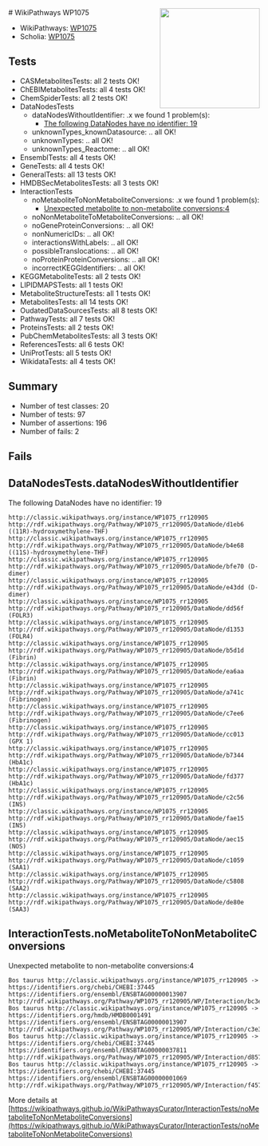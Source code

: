 <img style="float: right; width: 200px" src="https://upload.wikimedia.org/wikipedia/commons/thumb/8/83/Wplogo_with_text_500.png/640px-Wplogo_with_text_500.png" />
# WikiPathways WP1075

* WikiPathways: [WP1075](https://wikipathways.org/pathways/WP1075)
* Scholia: [WP1075](https://scholia.toolforge.org/wikipathways/WP1075)
## Tests
* CASMetabolitesTests: all 2 tests OK!
* ChEBIMetabolitesTests: all 4 tests OK!
* ChemSpiderTests: all 2 tests OK!
* DataNodesTests
    * dataNodesWithoutIdentifier: .x we found 1 problem(s):
        * [The following DataNodes have no identifier: 19](#8792c499)
    * unknownTypes_knownDatasource: .. all OK!
    * unknownTypes: .. all OK!
    * unknownTypes_Reactome: .. all OK!
* EnsemblTests: all 4 tests OK!
* GeneTests: all 4 tests OK!
* GeneralTests: all 13 tests OK!
* HMDBSecMetabolitesTests: all 3 tests OK!
* InteractionTests
    * noMetaboliteToNonMetaboliteConversions: .x we found 1 problem(s):
        * [Unexpected metabolite to non-metabolite conversions:4](#a27bf370)
    * noNonMetaboliteToMetaboliteConversions: .. all OK!
    * noGeneProteinConversions: .. all OK!
    * nonNumericIDs: .. all OK!
    * interactionsWithLabels: .. all OK!
    * possibleTranslocations: .. all OK!
    * noProteinProteinConversions: .. all OK!
    * incorrectKEGGIdentifiers: .. all OK!
* KEGGMetaboliteTests: all 2 tests OK!
* LIPIDMAPSTests: all 1 tests OK!
* MetaboliteStructureTests: all 1 tests OK!
* MetabolitesTests: all 14 tests OK!
* OudatedDataSourcesTests: all 8 tests OK!
* PathwayTests: all 7 tests OK!
* ProteinsTests: all 2 tests OK!
* PubChemMetabolitesTests: all 3 tests OK!
* ReferencesTests: all 6 tests OK!
* UniProtTests: all 5 tests OK!
* WikidataTests: all 4 tests OK!


## Summary

* Number of test classes: 20
* Number of tests: 97
* Number of assertions: 196
* Number of fails: 2

## Fails

<a name="8792c499" />

## DataNodesTests.dataNodesWithoutIdentifier

The following DataNodes have no identifier: 19
```
http://classic.wikipathways.org/instance/WP1075_rr120905 http://rdf.wikipathways.org/Pathway/WP1075_rr120905/DataNode/d1eb6 ((11R)-hydroxymethylene-THF)
http://classic.wikipathways.org/instance/WP1075_rr120905 http://rdf.wikipathways.org/Pathway/WP1075_rr120905/DataNode/b4e68 ((11S)-hydroxymethylene-THF)
http://classic.wikipathways.org/instance/WP1075_rr120905 http://rdf.wikipathways.org/Pathway/WP1075_rr120905/DataNode/bfe70 (D-dimer)
http://classic.wikipathways.org/instance/WP1075_rr120905 http://rdf.wikipathways.org/Pathway/WP1075_rr120905/DataNode/e43dd (D-dimer)
http://classic.wikipathways.org/instance/WP1075_rr120905 http://rdf.wikipathways.org/Pathway/WP1075_rr120905/DataNode/dd56f (FOLR3)
http://classic.wikipathways.org/instance/WP1075_rr120905 http://rdf.wikipathways.org/Pathway/WP1075_rr120905/DataNode/d1353 (FOLR4)
http://classic.wikipathways.org/instance/WP1075_rr120905 http://rdf.wikipathways.org/Pathway/WP1075_rr120905/DataNode/b5d1d (Fibrin)
http://classic.wikipathways.org/instance/WP1075_rr120905 http://rdf.wikipathways.org/Pathway/WP1075_rr120905/DataNode/ea6aa (Fibrin)
http://classic.wikipathways.org/instance/WP1075_rr120905 http://rdf.wikipathways.org/Pathway/WP1075_rr120905/DataNode/a741c (Fibrinogen)
http://classic.wikipathways.org/instance/WP1075_rr120905 http://rdf.wikipathways.org/Pathway/WP1075_rr120905/DataNode/c7ee6 (Fibrinogen)
http://classic.wikipathways.org/instance/WP1075_rr120905 http://rdf.wikipathways.org/Pathway/WP1075_rr120905/DataNode/cc013 (GPX 1)
http://classic.wikipathways.org/instance/WP1075_rr120905 http://rdf.wikipathways.org/Pathway/WP1075_rr120905/DataNode/b7344 (HbA1c)
http://classic.wikipathways.org/instance/WP1075_rr120905 http://rdf.wikipathways.org/Pathway/WP1075_rr120905/DataNode/fd377 (HbA1c)
http://classic.wikipathways.org/instance/WP1075_rr120905 http://rdf.wikipathways.org/Pathway/WP1075_rr120905/DataNode/c2c56 (INS)
http://classic.wikipathways.org/instance/WP1075_rr120905 http://rdf.wikipathways.org/Pathway/WP1075_rr120905/DataNode/fae15 (INS)
http://classic.wikipathways.org/instance/WP1075_rr120905 http://rdf.wikipathways.org/Pathway/WP1075_rr120905/DataNode/aec15 (NOS)
http://classic.wikipathways.org/instance/WP1075_rr120905 http://rdf.wikipathways.org/Pathway/WP1075_rr120905/DataNode/c1059 (SAA1)
http://classic.wikipathways.org/instance/WP1075_rr120905 http://rdf.wikipathways.org/Pathway/WP1075_rr120905/DataNode/c5808 (SAA2)
http://classic.wikipathways.org/instance/WP1075_rr120905 http://rdf.wikipathways.org/Pathway/WP1075_rr120905/DataNode/de80e (SAA3)
```

<a name="a27bf370" />

## InteractionTests.noMetaboliteToNonMetaboliteConversions

Unexpected metabolite to non-metabolite conversions:4
```
Bos taurus http://classic.wikipathways.org/instance/WP1075_rr120905 -> https://identifiers.org/chebi/CHEBI:37445 https://identifiers.org/ensembl/ENSBTAG00000013907 http://rdf.wikipathways.org/Pathway/WP1075_rr120905/WP/Interaction/bc3ed
Bos taurus http://classic.wikipathways.org/instance/WP1075_rr120905 -> https://identifiers.org/hmdb/HMDB0001491 https://identifiers.org/ensembl/ENSBTAG00000013907 http://rdf.wikipathways.org/Pathway/WP1075_rr120905/WP/Interaction/c3e34
Bos taurus http://classic.wikipathways.org/instance/WP1075_rr120905 -> https://identifiers.org/chebi/CHEBI:37445 https://identifiers.org/ensembl/ENSBTAG00000037811 http://rdf.wikipathways.org/Pathway/WP1075_rr120905/WP/Interaction/d8574
Bos taurus http://classic.wikipathways.org/instance/WP1075_rr120905 -> https://identifiers.org/chebi/CHEBI:37445 https://identifiers.org/ensembl/ENSBTAG00000001069 http://rdf.wikipathways.org/Pathway/WP1075_rr120905/WP/Interaction/f457b
```

More details at [https://wikipathways.github.io/WikiPathwaysCurator/InteractionTests/noMetaboliteToNonMetaboliteConversions](https://wikipathways.github.io/WikiPathwaysCurator/InteractionTests/noMetaboliteToNonMetaboliteConversions)

